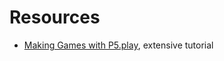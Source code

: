 # Resources

- [Making Games with P5.play](https://creative-coding.decontextualize.com/making-games-with-p5-play/), extensive tutorial

